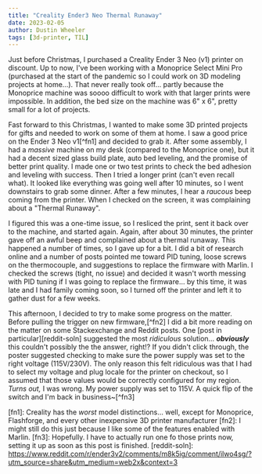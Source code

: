 ```yaml
---
title: "Creality Ender3 Neo Thermal Runaway"
date: 2023-02-05
author: Dustin Wheeler
tags: [3d-printer, TIL]
---
```


Just before Christmas, I purchased a Creality Ender 3 Neo (v1) printer on discount. Up to now, I've been working with a Monoprice Select Mini Pro (purchased at the start of the pandemic so I could work on 3D modeling projects at home…). That never really took off… partly because the Monoprice machine was soooo difficult to work with that larger prints were impossible. In addition, the bed size on the machine was 6" x 6", pretty small for a lot of projects. 

Fast forward to this Christmas, I wanted to make some 3D printed projects for gifts and needed to work on some of them at home. I saw a good price on the Ender 3 Neo v1[^fn1] and decided to grab it. After some assembly, I had a _massive_ machine on my desk (compared to the Monoprice one), but it had a decent sized glass build plate, auto bed leveling, and the promise of better print quality. I made one or two test prints to check the bed adhesion and leveling with success. Then I tried a longer print (can't even recall what). It looked like everything was going well after 10 minutes, so I went downstairs to grab some dinner. After a few minutes, I hear a _raucous_ beep coming from the printer. When I checked on the screen, it was complaining about a "Thermal Runaway". 

I figured this was a one-time issue, so I resliced the print, sent it back over to the machine, and started again. Again, after about 30 minutes, the printer gave off an awful beep and complained about a thermal runaway. This happened a number of times, so I gave up for a bit. I did a bit of research online and a number of posts pointed me toward PID tuning, loose screws on the thermocouple, and suggestions to replace the firmware with Marlin. I checked the screws (tight, no issue) and decided it wasn't worth messing with PID tuning if I was going to replace the firmware… by this time, it was late and I had family coming soon, so I turned off the printer and left it to gather dust for a few weeks. 

This afternoon, I decided to try to make some progress on the matter. Before pulling the trigger on new firmware,[^fn2] I did a bit more reading on the matter on some Stackexchange and Reddit posts. One [post in particular][reddit-soln] suggested the most _ridiculous_ solution… ___obviously___ this couldn't possibly the the answer, right!? If you didn't click through, the poster suggested checking to make sure the power supply was set to the right voltage (115V/230V). The only reason this felt ridiculous was that I had to select my voltage and plug locale for the printer on checkout, so I assumed that those values would be correctly configured for my region. _Turns out,_ I was wrong. My power supply was set to 115V. A quick flip of the switch and I'm back in business~[^fn3]


[fn1]: Creality has the _worst_ model distinctions… well, except for Monoprice, Flashforge, and every other inexpensive 3D printer manufacturer
[fn2]: I might still do this just because I like some of the features enabled with Marlin. 
[fn3]: Hopefully. I have to actually run one fo those prints now, setting it up as soon as this post is finished. 
[reddit-soln]: https://www.reddit.com/r/ender3v2/comments/m8k5ig/comment/ilwo4sg/?utm_source=share&utm_medium=web2x&context=3